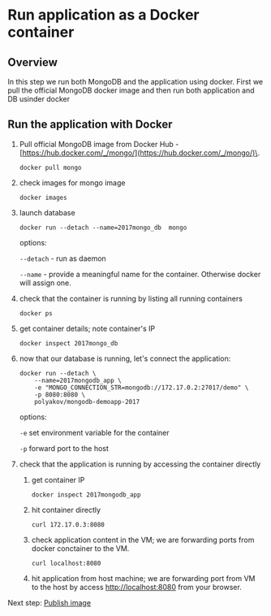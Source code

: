 # Run application as a Docker container

Overview
--------
In this step we run both MongoDB and the application using docker.  First we pull the official MongoDB docker image and then run both application and DB usinder docker

Run the application with Docker
-------------------------------

1. Pull official MongoDB image from Docker Hub - [https://hub.docker.com/_/mongo/](https://hub.docker.com/_/mongo/)\.
    ```
    docker pull mongo
    ```

1. check images for mongo image
    ```
    docker images
    ```

1. launch database
    ```
    docker run --detach --name=2017mongo_db  mongo
    ```
    options:
    
    ```--detach``` - run as daemon
    
    ```--name``` - provide a meaningful name for the container. Otherwise docker will assign one.

1. check that the container is running by listing all running containers
    ```
    docker ps
    ```

1. get container details; note container's IP
    ```
    docker inspect 2017mongo_db
    ```

1. now that our database is running, let's connect the application:
    ```
    docker run --detach \
        --name=2017mongodb_app \
        -e "MONGO_CONNECTION_STR=mongodb://172.17.0.2:27017/demo" \
        -p 8080:8080 \
        polyakov/mongodb-demoapp-2017
    ```
    options:
    
    ```-e``` set environment variable for the container
    
    ```-p``` forward port to the host

1. check that the application is running by accessing the container directly
    1. get container IP
         ```
         docker inspect 2017mongodb_app
         ```
    1. hit container directly
         ```
         curl 172.17.0.3:8080
         ```

    1. check application content in the VM; we are forwarding ports from docker conctainer to the VM.
        ```
        curl localhost:8080
        ```

    1. hit application from host machine; we are forwarding port from VM to the host by access [http://localhost:8080](http://localhost:8080) from your browser.
    

Next step: [Publish image](05-publish-image.md)



